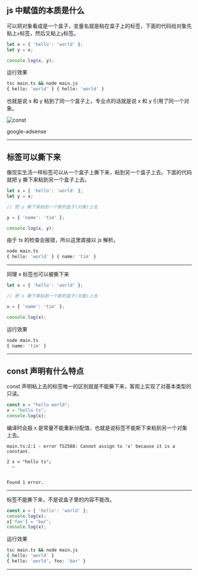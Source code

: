 ## js 中赋值的本质是什么
可以把对象看成是一个盒子，变量名就是粘在盒子上的标签，下面的代码给对象先粘上`x`标签，然后又粘上`y`标签。
```ts
let x = { 'hello': 'world' };
let y = x;

console.log(x, y);
```
运行效果
```bash
tsc main.ts && node main.js
{ hello: 'world' } { hello: 'world' }
```
也就是说 x 和 y 粘到了同一个盒子上，专业点的话就是说 x 和 y 引用了同一个对象。

![const](static/2020-14/const.png)

google-adsense

---

## 标签可以撕下来
像现实生活一样标签可以从一个盒子上撕下来，粘到另一个盒子上去。下面的代码就把 y 撕下来粘到另一个盒子上去。
```ts
let x = { 'hello': 'world' };
let y = x;

// 把 y 撕下来粘到一个新的盒子(对象)上去

y = { 'name': 'tim' };

console.log(x, y);
```
由于 ts 的检查会报错，所以这里直接以 js 解析。
```bash
node main.ts
{ hello: 'world' } { name: 'tim' }
```
---

同理 x 标签也可以被撕下来
```ts
let x = { 'hello': 'world' };

// 把 x 撕下来粘到一个新的盒子(对象)上去

x = { 'name': 'tim' };

console.log(x);
```
运行效果
```bash
node main.ts
{ name: 'tim' }
```

---

## const 声明有什么特点
const 声明粘上去的标签唯一的区别就是不能撕下来，客观上实现了对基本类型的只读。
```ts
const x = "hello world";
x = "hello ts";
console.log(x);
```
编译时会报 x 是常量不能重新分配值，也就是说标签不能斯下来粘到另一个对象上去。
```
main.ts:2:1 - error TS2588: Cannot assign to 'x' because it is a constant.

2 x = "hello ts";
  ~


Found 1 error.
```
---

标签不能撕下来，不是说盒子里的内容不能改。

```ts
const x = { 'hello': 'world' };
console.log(x);
x['foo'] = 'bar';
console.log(x);
```
运行效果
```bash
tsc main.ts && node main.js
{ hello: 'world' }
{ hello: 'world', foo: 'bar' }
```

---